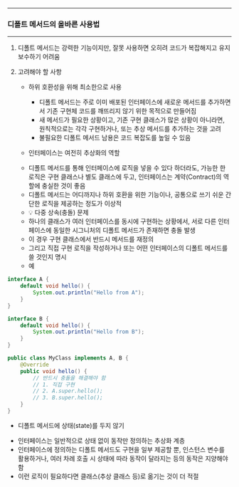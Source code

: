 -----
### 디폴트 메서드의 올바른 사용법
-----
1. 디폴트 메서드는 강력한 기능이지만, 잘못 사용하면 오히려 코드가 복잡해지고 유지보수하기 어려움
2. 고려해야 할 사항
   - 하위 호환성을 위해 최소한으로 사용
     + 디폴트 메서드는 주로 이미 배포된 인터페이스에 새로운 메서드를 추가하면서 기존 구현체 코드를 깨뜨리지 않기 위한 목적으로 만들어짐
     + 새 메서드가 필요한 상황이고, 기존 구현 클래스가 많은 상황이 아니라면, 원칙적으로는 각각 구현하거나, 또는 추상 메서드를 추가하는 것을 고려
     + 불필요한 디폴트 메서드 남용은 코드 복잡도를 높일 수 있음

   - 인터페이스는 여전히 추상화의 역할
    + 디폴트 메서드를 통해 인터페이스에 로직을 넣을 수 있다 하더라도, 가능한 한 로직은 구현 클래스나 별도 클래스에 두고, 인터페이스는 계약(Contract)의 역할에 충실한 것이 좋음
    + 디폴트 메서드는 어디까지나 하위 호환을 위한 기능이나, 공통으로 쓰기 쉬운 간단한 로직을 제공하는 정도가 이상적

   - 💡 다중 상속(충돌) 문제
    + 하나의 클래스가 여러 인터페이스를 동시에 구현하는 상황에서, 서로 다른 인터페이스에 동일한 시그니처의 디폴트 메서드가 존재하면 충돌 발생
    + 이 경우 구현 클래스에서 반드시 메서드를 재정의
    + 그리고 직접 구현 로직을 작성하거나 또는 어떤 인터페이스의 디폴트 메서드를 쓸 것인지 명시
    + 예
```java
interface A {
    default void hello() {
        System.out.println("Hello from A");
    }
}

interface B {
    default void hello() {
        System.out.println("Hello from B");
    }
}

public class MyClass implements A, B {
    @Override
    public void hello() {
        // 반드시 충돌을 해결해야 함
        // 1. 직접 구현
        // 2. A.super.hello();
        // 3. B.super.hello();
    }
}
```

  - 디폴트 메서드에 상태(state)를 두지 않기
   + 인터페이스는 일반적으로 상태 없이 동작만 정의하는 추상화 계층
   + 인터페이스에 정의하는 디폴트 메서드도 구현을 일부 제공할 뿐, 인스턴스 변수를 활용하거나, 여러 차례 호출 시 상태에 따라 동작이 달라지는 등의 동작은 지양해야 함
   + 이런 로직이 필요하다면 클래스(추상 클래스 등)로 옮기는 것이 더 적절
